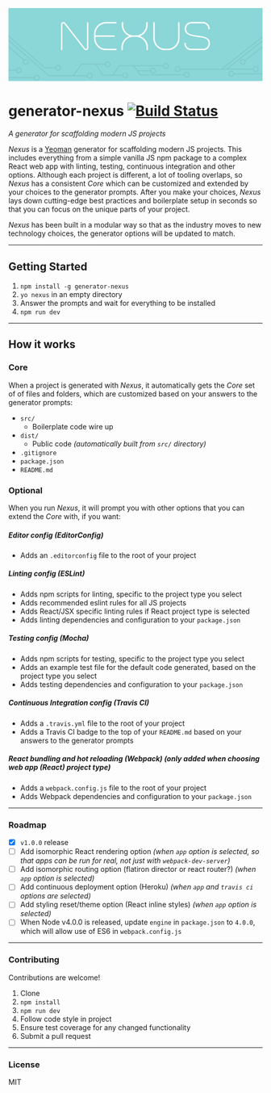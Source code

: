 ![Generator Nexus Logo](nexus-logo.png)

# generator-nexus [![Build Status](https://secure.travis-ci.org/trevordmiller/generator-nexus.png?branch=master)](https://travis-ci.org/trevordmiller/generator-nexus)

_A generator for scaffolding modern JS projects_

_Nexus_ is a [Yeoman](http://yeoman.io) generator for scaffolding modern JS projects. This includes everything from a simple vanilla JS npm package to a complex React web app with linting, testing, continuous integration and other options. Although each project is different, a lot of tooling overlaps, so _Nexus_ has a consistent _Core_ which can be customized and extended by your choices to the generator prompts. After you make your choices, _Nexus_ lays down cutting-edge best practices and boilerplate setup in seconds so that you can focus on the unique parts of your project.

_Nexus_ has been built in a modular way so that as the industry moves to new technology choices, the generator options will be updated to match.

---

## Getting Started

1. `npm install -g generator-nexus`
1. `yo nexus` in an empty directory
1. Answer the prompts and wait for everything to be installed
1. `npm run dev`

---

## How it works

### Core

When a project is generated with _Nexus_, it automatically gets the _Core_ set of of files and folders, which are customized based on your answers to the generator prompts:

- `src/`
  - Boilerplate code wire up
- `dist/`
  - Public code _(automatically built from `src/` directory)_
- `.gitignore`
- `package.json`
- `README.md`

### Optional

When you run _Nexus_, it will prompt you with other options that you can extend the _Core_ with, if you want:

##### Editor config (EditorConfig)

- Adds an `.editorconfig` file to the root of your project

##### Linting config (ESLint)

- Adds npm scripts for linting, specific to the project type you select
- Adds recommended eslint rules for all JS projects
- Adds React/JSX specific linting rules if React project type is selected
- Adds linting dependencies and configuration to your `package.json`

##### Testing config (Mocha)

- Adds npm scripts for testing, specific to the project type you select
- Adds an example test file for the default code generated, based on the project type you select
- Adds testing dependencies and configuration to your `package.json`

##### Continuous Integration config (Travis CI)

- Adds a `.travis.yml` file to the root of your project
- Adds a Travis CI badge to the top of your `README.md` based on your answers to the generator prompts

##### React bundling and hot reloading (Webpack) _(only added when choosing web app (React) project type)_

- Adds a `webpack.config.js` file to the root of your project
- Adds Webpack dependencies and configuration to your `package.json`

---

### Roadmap

- [x] `v1.0.0` release
- [ ] Add isomorphic React rendering option _(when `app` option is selected, so that apps can be run for real, not just with `webpack-dev-server`)_
- [ ] Add isomorphic routing option (flatiron director or react router?) _(when `app` option is selected)_
- [ ] Add continuous deployment option (Heroku) _(when `app` and `travis ci` options are selected)_
- [ ] Add styling reset/theme option (React inline styles) _(when `app` option is selected)_
- [ ] When Node v4.0.0 is released, update `engine` in `package.json` to `4.0.0`, which will allow use of ES6 in `webpack.config.js`

---

### Contributing

Contributions are welcome!

1. Clone
1. `npm install`
1. `npm run dev`
1. Follow code style in project
1. Ensure test coverage for any changed functionality
1. Submit a pull request

---

### License

MIT
